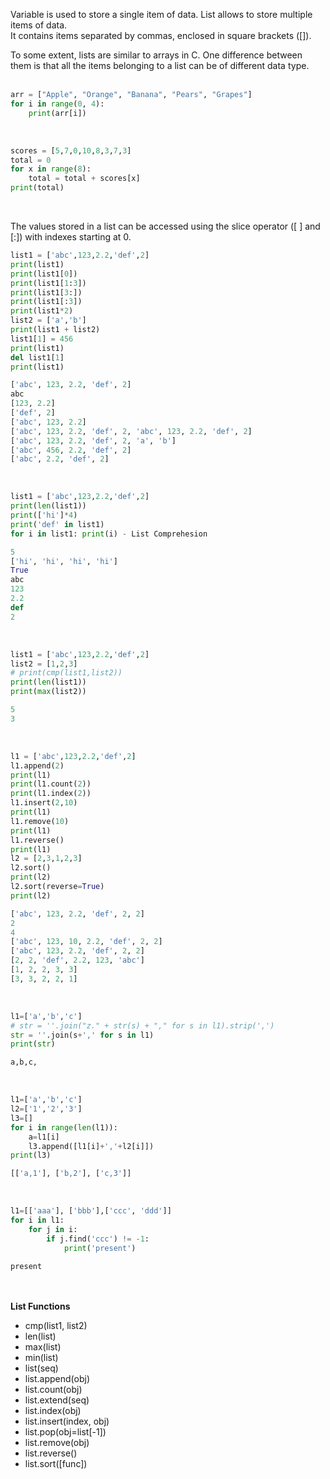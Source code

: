 
Variable is used to store a single item of data. List allows to store multiple items of data.<br>
It contains items separated by commas, enclosed in square brackets ([]).

To some extent, lists are similar to arrays in C. One difference between them is that all the items belonging to a list can be of different data type.
<br><br>

```python
arr = ["Apple", "Orange", "Banana", "Pears", "Grapes"]
for i in range(0, 4):
	print(arr[i])
```
<br>

```python
scores = [5,7,0,10,8,3,7,3]
total = 0
for x in range(8):
	total = total + scores[x]
print(total)
```
<br>

The values stored in a list can be accessed using the slice operator ([ ] and [:]) with indexes starting at 0.

```python
list1 = ['abc',123,2.2,'def',2]
print(list1)
print(list1[0])
print(list1[1:3])
print(list1[3:])
print(list1[:3])
print(list1*2)
list2 = ['a','b']
print(list1 + list2)
list1[1] = 456
print(list1)
del list1[1]
print(list1)

['abc', 123, 2.2, 'def', 2]
abc
[123, 2.2]
['def', 2]
['abc', 123, 2.2]
['abc', 123, 2.2, 'def', 2, 'abc', 123, 2.2, 'def', 2]
['abc', 123, 2.2, 'def', 2, 'a', 'b']
['abc', 456, 2.2, 'def', 2]
['abc', 2.2, 'def', 2]
```
<br>

```python
list1 = ['abc',123,2.2,'def',2]
print(len(list1))
print(['hi']*4)
print('def' in list1)
for i in list1: print(i) - List Comprehesion

5
['hi', 'hi', 'hi', 'hi']
True
abc
123
2.2
def
2
```
<br>

```python
list1 = ['abc',123,2.2,'def',2]
list2 = [1,2,3]
# print(cmp(list1,list2))
print(len(list1))
print(max(list2))

5
3
```
<br>

```python
l1 = ['abc',123,2.2,'def',2]
l1.append(2)
print(l1)
print(l1.count(2))
print(l1.index(2))
l1.insert(2,10)
print(l1)
l1.remove(10)
print(l1)
l1.reverse()
print(l1)
l2 = [2,3,1,2,3]
l2.sort()
print(l2)
l2.sort(reverse=True)
print(l2)

['abc', 123, 2.2, 'def', 2, 2]
2
4
['abc', 123, 10, 2.2, 'def', 2, 2]
['abc', 123, 2.2, 'def', 2, 2]
[2, 2, 'def', 2.2, 123, 'abc']
[1, 2, 2, 3, 3]
[3, 3, 2, 2, 1]
```
<br>

```python
l1=['a','b','c']
# str = ''.join("z." + str(s) + "," for s in l1).strip(',')
str = ''.join(s+',' for s in l1)
print(str)

a,b,c,
```
<br>

```python
l1=['a','b','c']
l2=['1','2','3']
l3=[]
for i in range(len(l1)):
    a=l1[i]
    l3.append([l1[i]+','+l2[i]])
print(l3)

[['a,1'], ['b,2'], ['c,3']]
```
<br>

```python
l1=[['aaa'], ['bbb'],['ccc', 'ddd']]
for i in l1:
    for j in i:
        if j.find('ccc') != -1:
            print('present')

present
```

<br><br>
<b>List Functions</b>

*	cmp(list1, list2)
*	len(list)
*	max(list)
*	min(list)
*	list(seq)
*	list.append(obj)
*	list.count(obj)
*	list.extend(seq)
*	list.index(obj)
*	list.insert(index, obj)
*	list.pop(obj=list[-1])
*	list.remove(obj)
*	list.reverse()
*	list.sort([func])

<br><br>
